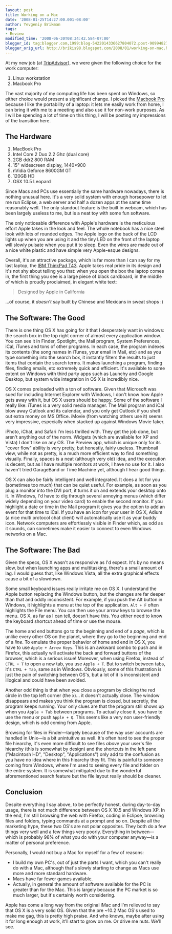 ```yaml
---
layout: post
title: Working on a Mac
date: '2008-01-25T14:27:00.001-08:00'
author: Yevgeniy Brikman
tags:
- Review
modified_time: '2008-06-30T08:34:42.584-07:00'
blogger_id: tag:blogger.com,1999:blog-5422014336627804072.post-9099482790310530934
blogger_orig_url: http://brikis98.blogspot.com/2008/01/working-on-mac.html
---
```


At my new job (at [TripAdvisor](http://www.tripadvisor.com/)), we were given 
the following choice for the work computer: 

1. Linux workstation 
1. Macbook Pro 

The vast majority of my computing life has been spent on Windows, so either 
choice would present a significant change. I picked the [Macbook 
Pro](http://www.apple.com/macbookpro/) because I like the portability of a 
laptop: it lets me easily work from home, I can bring it with me to a meeting 
and also use it for non-work purposes.  As I will be spending a lot of time on 
this thing, I will be posting my impressions of the transition here. 

## The Hardware 

1. MacBook Pro 
1. Intel Core 2 Duo 2.2 Ghz (dual core) 
1. 2GB ddr2 800 RAM 
1. 15" widescreen display, 1440*900 
1. nVidia Geforce 8600GM GT 
1. 120GB HD 
1. OSX 10.5 Leopard 

Since Macs and PCs use essentially the same hardware nowadays, there is 
nothing unusual here. It's a very solid system with enough horsepower to let 
me run Eclipse, a web server and half a dozen apps at the same time reasonably 
well. The only standout feature is the built in webcam, which has been largely 
useless to me, but is a neat toy with some fun software. 

The only noticeable difference with Apple's hardware is the meticulous effort 
Apple takes in the look and feel. The whole notebook has a nice steel look 
with lots of rounded edges. The Apple logo on the back of the LCD lights up 
when you are using it and the tiny LED on the front of the laptop will slowly 
pulsate when you put it to sleep. Even the wires are made out of a nice white 
plastic and have simple very Apple-esque designs. 

Overall, it's an attractive package, which is far more than I can say for my 
last laptop, the [IBM ThinkPad 
T43](http://www.notebookreview.com/default.asp?newsID=2285). Apple takes real 
pride in its design and it's not shy about telling you that: when you open the 
box the laptop comes in, the first thing you see is a large piece of black 
cardboard, in the middle of which is proudly proclaimed, in elegant white 
text: 

> Designed by Apple in California

...of course, it *doesn't* say built by Chinese and Mexicans in sweat shops :) 

## The Software: The Good

There is one thing OS X has going for it that I desperately want in windows: 
the search box in the top right corner of almost every application window. You 
can see it in Finder, Spotlight, the Mail program, System Preferences, iCal, 
iTunes and tons of other programs. In each case, the program indexes its 
contents (the song names in iTunes, your email in Mail, etc) and as you type 
something into the search box, it instantly filters the results to just items 
that contain the search terms. It makes launching a program, finding files, 
finding emails, etc extremely quick and efficient. It's available to some 
extent on Windows with third party apps such as Launchy and Google Desktop, 
but system wide integration in OS X is incredibly nice. 

OS X comes preloaded with a ton of software. Given that Microsoft was sued for 
including Internet Explorer with Windows, I don't know how Apple gets away 
with it, but OS X users should be happy. Some of the software I really like: 
iTunes is a very solid media manager. The Mail program and iCal blow away 
Outlook and its calendar, and you only get Outlook if you shell out extra 
money on MS Office. iMovie (from watching others use it) seems very 
impressive, especially when stacked up against Windows Movie faker. 

iPhoto, iChat, and Safari I'm less thrilled with. They get the job done, but 
aren't anything out of the norm. Widgets (which are available for XP and 
Vista) I don't like on any OS. The Preview app, which is unique only for its 
"cover flow" ability is very pretty, but honestly, fairly useless. Thumbnail 
view, while not as pretty, is a much more efficient way to find something 
visually. Finally, spaces is a neat (although very old) idea, and the 
execution is decent, but as I have multiple monitors at work, I have no use 
for it. I also haven't tried GarageBand or Time Machine yet, although I hear 
good things. 

OS X can also be fairly intelligent and well integrated. It does a lot for you 
(sometimes too much) that can be quiet useful. For example, as soon as you 
plug a monitor into the DVI port, it turns it on and extends your desktop onto 
it. In Windows, I'd have to dig through several annoying menus (which differ 
widely depending on your video card) to enable the second monitor. If you 
highlight a date or time in the Mail program it gives you the option to add an 
event for that time to iCal. If you have an icon for your user in OS X, Adium 
(a nice multi protocol chat client) will automatically use it as your buddy 
icon. Network computers are effortlessly visible in Finder which, as odd as it 
sounds, can sometimes make it easier to connect to even Windows networks on a 
Mac. 

## The Software: The Bad

Given the specs, OS X wasn't as responsive as I'd expect. It's  by no means 
slow, but when launching apps and multitasking, there's a small amount of lag. 
I would guess that, like Windows Vista, all the extra graphical effects cause 
a bit of a slowdown. 

Some small keyboard issues really irritate me on OS X. I understand the Apple 
button replacing the Windows button, but the changes are far deeper than that 
and oddly inconsistent. For example, if you push the Alt button in Windows, it 
highlights a menu at the top of the application. `Alt + F` often highlights the 
File menu. You can then use your arrow keys to browse the menu. OS X, as far 
as I can tell, doesn't have this. You either need to know the keyboard 
shortcut ahead of time or use the mouse. 

The home and end buttons go to the beginning and end of a *page*, which is 
unlike every other OS on the planet, where they go to the beginning and end of 
a *line*. To emulate the proper behavior of home and end in OS X, you have to 
use `Apple + Arrow Keys`. This is an awkward combo to push and in 
Firefox, this actually will activate the back and forward buttons of the 
browser, which is a serious issue! Moreover, when using Firefox, instead of 
`CTRL + T` to open a new tab, you use `Apple + T`. But to switch between tabs, 
it's `CTRL + Tab`, same as in Windows. Obviously, some of this frustration is 
just the pain of switching between OS's, but a lot of it is inconsistent and 
illogical and could have been avoided. 

Another odd thing is that when you close a program by clicking the red circle 
in the top left corner (the x)... it doesn't actually close. The window 
disappears and makes you think the program is closed, but secretly, the 
program keeps running. Your only clues are that the program still shows up 
when you `Apple + Tab` between programs. To actually close it, you have to use 
the menu or push `Apple + Q`. This seems like a very non user-friendly design, 
which is odd coming from Apple. 

Browsing for files in Finder&mdash;largely because of the way user accounts are 
handled in Unix&mdash;is a bit unintuitive as well. It's often hard to see the 
proper file hiearchy, it's even more difficult to see files *above* your 
user's file hiearchy (this is somewhat by design) and the shortcuts in the 
left pane ("Macintosh HD", "Desktop", "Applications") only add to the 
confusion as you have no idea where in this hiearchy they fit. This is painful 
to someone coming from Windows, where I'm used to seeing every file and folder 
on the entire system. It is somewhat mitigated due to the wonderful 
aforementioned search feature but the file layout really should be cleaner. 

## Conclusion 

Despite everything I say above, to be perfectly honest, during 
day-to-day usage, there is not much difference between OS X 10.5 and Windows 
XP. In the end, I'm still browsing the web with Firefox, coding in Eclipse, 
browsing files and folders, typing commands at a prompt and so on. Despite all 
the marketing hype, these two OS's are not polar opposites. They both do a few 
things very well and a few things very poorly. Everything in between&mdash;which 
is probably 98% of what you do with your computer anyway&mdash;is a matter of 
personal preference. 

Personally, I would not buy a Mac for myself for a few of reasons: 

* I build my own PC's, out of just the parts I want, which you can't really do 
with a Mac, although that's slowly starting to change as Macs use more and 
more standard hardware. 
* Macs have far fewer games available. 
* Actually, in general the amount of software available for the PC is greater 
than for the Mac. This is largely because the PC market is so much larger, but 
it's certainly worth considering. 

Apple has come a long way from the original iMac and I'm relieved to say that 
OS X is a very solid OS. Given that the pre ~10.2 Mac OS's used to make me 
gag, this is pretty high praise. And who knows, maybe after using it for long 
enough at work, it'll start to grow on me. Or drive me nuts. We'll see. 
